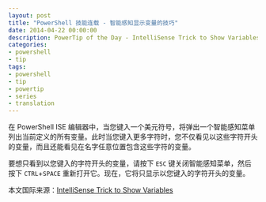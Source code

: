 ```yaml
---
layout: post
title: "PowerShell 技能连载 - 智能感知显示变量的技巧"
date: 2014-04-22 00:00:00
description: PowerTip of the Day - IntelliSense Trick to Show Variables
categories:
- powershell
- tip
tags:
- powershell
- tip
- powertip
- series
- translation
---
```

在 PowerShell ISE 编辑器中，当您键入一个美元符号，将弹出一个智能感知菜单列出当前定义的所有变量。此时当您键入更多字符时，您不仅看见以这些字符开头的变量，而且还能看见在名字任意位置包含这些字符的变量。

要想只看到以您键入的字符开头的变量，请按下 `ESC` 键关闭智能感知菜单，然后按下 `CTRL`+`SPACE` 重新打开它。现在，它将只显示以您键入的字符开头的变量。

<!--more-->
本文国际来源：[IntelliSense Trick to Show Variables](http://community.idera.com/powershell/powertips/b/tips/posts/intellisense-trick-to-show-variables)
